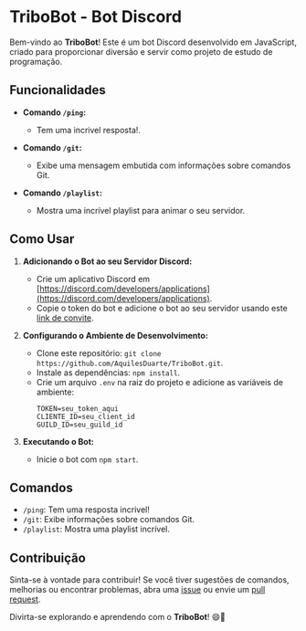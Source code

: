 # TriboBot - Bot Discord

Bem-vindo ao **TriboBot**! Este é um bot Discord desenvolvido em JavaScript, criado para proporcionar diversão e servir como projeto de estudo de programação.

## Funcionalidades

- **Comando `/ping`:**
  - Tem uma incrivel resposta!.

- **Comando `/git`:**
  - Exibe uma mensagem embutida com informações sobre comandos Git.

- **Comando `/playlist`:**
  - Mostra uma incrível playlist para animar o seu servidor.

## Como Usar

1. **Adicionando o Bot ao seu Servidor Discord:**
   - Crie um aplicativo Discord em [https://discord.com/developers/applications](https://discord.com/developers/applications).
   - Copie o token do bot e adicione o bot ao seu servidor usando este [link de convite](https://discord.com/oauth2/authorize?client_id=SEU_CLIENT_ID&scope=bot&permissions=SEU_PERMISSOES).

2. **Configurando o Ambiente de Desenvolvimento:**
   - Clone este repositório: `git clone https://github.com/AquilesDuarte/TriboBot.git`.
   - Instale as dependências: `npm install`.
   - Crie um arquivo `.env` na raiz do projeto e adicione as variáveis de ambiente:
     ```
     TOKEN=seu_token_aqui
     CLIENTE_ID=seu_client_id
     GUILD_ID=seu_guild_id
     ```

3. **Executando o Bot:**
   - Inicie o bot com `npm start`.

## Comandos

- `/ping`: Tem uma resposta incrivel!  
- `/git`: Exibe informações sobre comandos Git.
- `/playlist`: Mostra uma playlist incrível.

## Contribuição

Sinta-se à vontade para contribuir! Se você tiver sugestões de comandos, melhorias ou encontrar problemas, abra uma [issue](https://github.com/seu-usuario/tribo-bot/issues) ou envie um [pull request](https://github.com/seu-usuario/tribo-bot/pulls).

Divirta-se explorando e aprendendo com o **TriboBot**! 😄🎉
